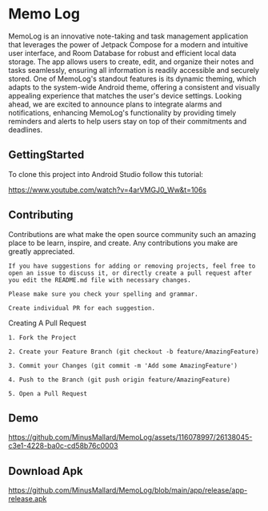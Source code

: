 # Memo Log

MemoLog is an innovative note-taking and task management application that leverages the power of Jetpack Compose for a modern and intuitive user interface, and Room Database for robust and efficient local data storage. The app allows users to create, edit, and organize their notes and tasks seamlessly, ensuring all information is readily accessible and securely stored. One of MemoLog's standout features is its dynamic theming, which adapts to the system-wide Android theme, offering a consistent and visually appealing experience that matches the user's device settings. Looking ahead, we are excited to announce plans to integrate alarms and notifications, enhancing MemoLog's functionality by providing timely reminders and alerts to help users stay on top of their commitments and deadlines.

## GettingStarted

To clone this project into Android Studio follow this tutorial:

https://www.youtube.com/watch?v=4arVMGJ0_Ww&t=106s
## Contributing

Contributions are what make the open source community such an amazing place to be learn, inspire, and create. Any contributions you make are greatly appreciated.

    If you have suggestions for adding or removing projects, feel free to open an issue to discuss it, or directly create a pull request after you edit the README.md file with necessary changes.

    Please make sure you check your spelling and grammar.

    Create individual PR for each suggestion.
Creating A Pull Request

    1. Fork the Project

    2. Create your Feature Branch (git checkout -b feature/AmazingFeature)

    3. Commit your Changes (git commit -m 'Add some AmazingFeature')

    4. Push to the Branch (git push origin feature/AmazingFeature)

    5. Open a Pull Request

## Demo
https://github.com/MinusMallard/MemoLog/assets/116078997/26138045-c3e1-4228-ba0c-cd58b76c0003


## Download Apk
https://github.com/MinusMallard/MemoLog/blob/main/app/release/app-release.apk


